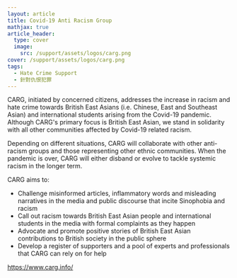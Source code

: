 ```yaml
---
layout: article
title: Covid-19 Anti Racism Group
mathjax: true
article_header:
  type: cover
  image:
    src: /support/assets/logos/carg.png
cover: /support/assets/logos/carg.png
tags:
  - Hate Crime Support
  - 針對仇恨犯罪
---
```


CARG, initiated by concerned citizens, addresses the increase in racism and hate crime towards British East Asians (i.e. Chinese, East and Southeast Asian) and international students arising from the Covid-19 pandemic. Although CARG's primary focus is British East Asian, we stand in solidarity with all other communities affected by Covid-19 related racism.

Depending on different situations, CARG will collaborate with other anti-racism groups and those representing other ethnic communities. When the pandemic is over, CARG will either disband or evolve to tackle systemic racism in the longer term.

<p>CARG aims to:
<ul>
<li>Challenge misinformed articles, inflammatory words and misleading narratives in the media and public discourse that incite Sinophobia and racism</li>
<li>Call out racism towards British East Asian people and international students in the media with formal complaints as they happen</li>
<li>Advocate and promote positive stories of British East Asian contributions to British society in the public sphere</li>
<li> Develop a register of supporters and a pool of experts and professionals that CARG can rely on for help</li></ul></p>

https://www.carg.info/
